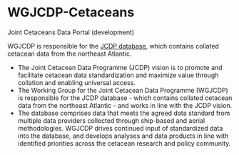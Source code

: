 # WGJCDP-Cetaceans
Joint Cetaceans Data Portal (development)

WGJCDP is responsible for the [JCDP database](https://cetaceans.ices.dk/),  which contains collated cetacean data from the northeast Atlantic.
- The Joint Cetacean Data Programme (JCDP) vision is to promote and facilitate cetacean data standardization and maximize value through collation and enabling universal access.
- The Working Group for the Joint Cetacean Data Programme (WGJCDP) is responsible for the JCDP database - which contains collated cetacean data from the northeast Atlantic - and  works in line with the JCDP vision.
- The database comprises data that meets the agreed data standard from multiple data providers collected through ship-based and aerial methodologies. WGJCDP drives continued input of standardized data into the database, and develops analyses and data products in line with identified priorities across the cetacean research and policy community. 
